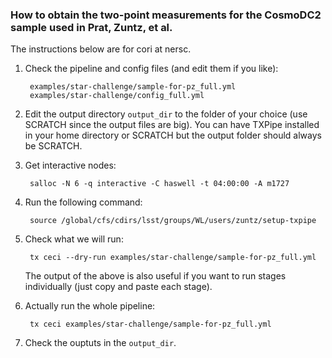 ### How to obtain the two-point measurements for the CosmoDC2 sample used in Prat, Zuntz, et al.

The instructions below are for cori at nersc.

1. Check the pipeline and config files (and edit them if you like):

        examples/star-challenge/sample-for-pz_full.yml
        examples/star-challenge/config_full.yml
    
2. Edit the output directory `output_dir` to the folder of your choice (use SCRATCH since the output files are big). 
   You can have TXPipe installed in your home directory or SCRATCH but the output folder should always be SCRATCH. 

3. Get interactive nodes:

        salloc -N 6 -q interactive -C haswell -t 04:00:00 -A m1727
  
4. Run the following command:

        source /global/cfs/cdirs/lsst/groups/WL/users/zuntz/setup-txpipe

5. Check what we will run:

        tx ceci --dry-run examples/star-challenge/sample-for-pz_full.yml
   
   The output of the above is also useful if you want to run stages individually (just copy and paste each stage).
    
6. Actually run the whole pipeline:

        tx ceci examples/star-challenge/sample-for-pz_full.yml  
   
7. Check the ouptuts in the `output_dir`. 




